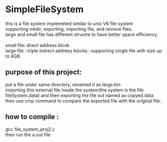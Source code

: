 

# SimpleFileSystem

this is a file system implemeted similar to unix V6 file system <br /> 
supporting mkdir, exporting, importing file, and remove files. <br />
large and small file has different structre to have better space efficiency. <br /><br />
small file: direct address blcok<br/>
large file : triple indrect address blocks : supporting single file with size up to 4GB.


## purpose of this project:

put a file under same directory, renamed it as large.bin <br />
importing this external file inside the system(the system is the file fileSystem.data) and then exporting the file out named as copyed.data <br />
then use cmp command to compare the exported file with the original file.


## how to compile :

gcc file_system_proj2.c  <br/>
then run the a.out file

